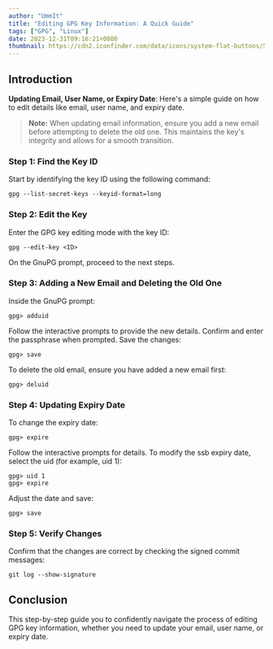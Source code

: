 ```yaml
---
author: "UmmIt"
title: "Editing GPG Key Information: A Quick Guide"
tags: ["GPG", "Linux"]
date: 2023-12-31T09:16:21+0800
thumbnail: https://cdn2.iconfinder.com/data/icons/system-flat-buttons/512/gnu-1024.png 
---
```


## Introduction

**Updating Email, User Name, or Expiry Date**: Here's a simple guide on how to edit details like email, user name, and expiry date.

>**Note:** When updating email information, ensure you add a new email before attempting to delete the old one. This maintains the key's integrity and allows for a smooth transition.

### **Step 1: Find the Key ID**
   Start by identifying the key ID using the following command:
   ```shell
   gpg --list-secret-keys --keyid-format=long
   ```

### **Step 2: Edit the Key**
   Enter the GPG key editing mode with the key ID:
   ```shell
   gpg --edit-key <ID>
   ```
   On the GnuPG prompt, proceed to the next steps.

### **Step 3: Adding a New Email and Deleting the Old One**
   Inside the GnuPG prompt:
   ```shell
   gpg> adduid
   ```
   Follow the interactive prompts to provide the new details. Confirm and enter the passphrase when prompted. Save the changes:
   ```shell
   gpg> save
   ```
   To delete the old email, ensure you have added a new email first:
   ```shell
   gpg> deluid
   ```

### **Step 4: Updating Expiry Date**
   To change the expiry date:
   ```shell
   gpg> expire
   ```
   Follow the interactive prompts for details. To modify the ssb expiry date, select the uid (for example, uid 1):
   ```shell
   gpg> uid 1
   gpg> expire
   ```
   Adjust the date and save:
   ```shell
   gpg> save
   ```

### **Step 5: Verify Changes**
   Confirm that the changes are correct by checking the signed commit messages:
   ```shell
   git log --show-signature
   ```

## Conclusion

This step-by-step guide you to confidently navigate the process of editing GPG key information, whether you need to update your email, user name, or expiry date.
